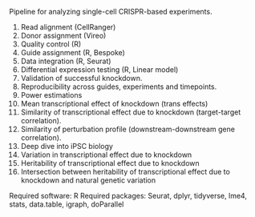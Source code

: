 Pipeline for analyzing single-cell CRISPR-based experiments.

1. Read alignment (CellRanger)
2. Donor assignment (Vireo)
3. Quality control (R)
4. Guide assignment (R, Bespoke)
5. Data integration (R, Seurat)
6. Differential expression testing (R, Linear model)
7. Validation of successful knockdown.
8. Reproducibility across guides, experiments and timepoints.
9. Power estimations
10. Mean transcriptional effect of knockdown (trans effects)
11. Similarity of transcriptional effect due to knockdown (target-target correlation).
12. Similarity of perturbation profile (downstream-downstream gene correlation).
13. Deep dive into iPSC biology
14. Variation in transcriptional effect due to knockdown
15. Heritability of transcriptional effect due to knockdown
16. Intersection between heritability of transcriptional effect due to knockdown and natural genetic variation

Required software: R
Required packages: Seurat, dplyr, tidyverse, lme4, stats, data.table, igraph, doParallel
